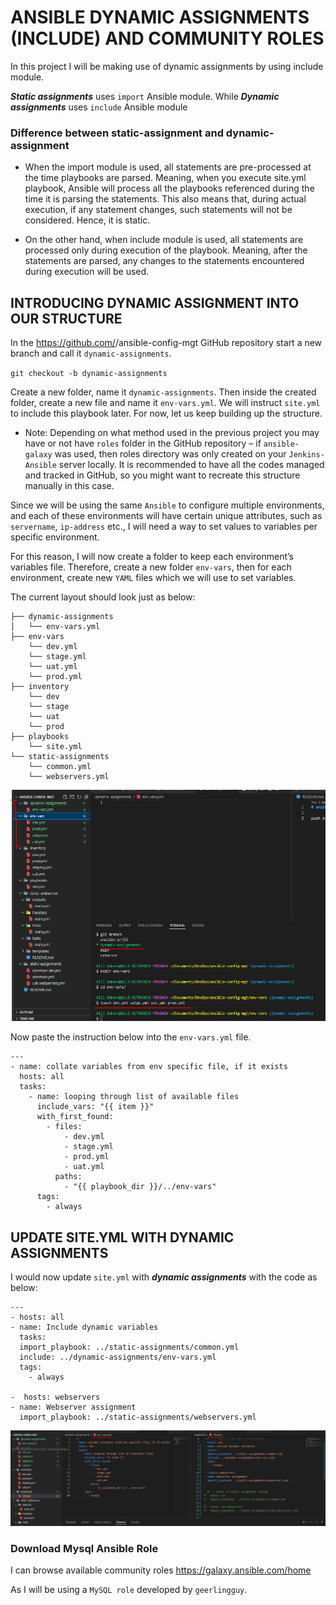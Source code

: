 # ANSIBLE DYNAMIC ASSIGNMENTS (INCLUDE) AND COMMUNITY ROLES

In this project I will be making use of dynamic assignments by using include module.

***Static assignments*** uses `import` Ansible module. While ***Dynamic assignments*** uses `include` Ansible module

### Difference between static-assignment and dynamic-assignment

* When the import module is used, all statements are pre-processed at the time playbooks are parsed. Meaning, when you execute site.yml playbook, Ansible will process all the playbooks referenced during the time it is parsing the statements. This also means that, during actual execution, if any statement changes, such statements will not be considered. Hence, it is static.

* On the other hand, when include module is used, all statements are processed only during execution of the playbook. Meaning, after the statements are parsed, any changes to the statements encountered during execution will be used.

## INTRODUCING DYNAMIC ASSIGNMENT INTO OUR STRUCTURE

In the https://github.com/<your-name>/ansible-config-mgt GitHub repository start a new branch and call it `dynamic-assignments`.

`git checkout -b dynamic-assignments`

Create a new folder, name it `dynamic-assignments`. Then inside the created folder, create a new file and name it `env-vars.yml`. We will instruct `site.yml` to include this playbook later. For now, let us keep building up the structure.

* Note: Depending on what method used in the previous project you may have or not have `roles` folder in the GitHub repository – if `ansible-galaxy` was used, then roles directory was only created on your `Jenkins-Ansible` server locally. It is recommended to have all the codes managed and tracked in GitHub, so you might want to recreate this structure manually in this case.

Since we will be using the same `Ansible` to configure multiple environments, and each of these environments will have certain unique attributes, such as `servername`, `ip-address` etc., I will need a way to set values to variables per specific environment.

For this reason, I will now create a folder to keep each environment’s variables file. Therefore, create a new folder `env-vars`, then for each environment, create new `YAML` files which we will use to set variables.

The current layout should look just as below:

```
├── dynamic-assignments
│   └── env-vars.yml
├── env-vars
    └── dev.yml
    └── stage.yml
    └── uat.yml
    └── prod.yml
├── inventory
    └── dev
    └── stage
    └── uat
    └── prod
├── playbooks
    └── site.yml
└── static-assignments
    └── common.yml
    └── webservers.yml
```


![13structure.PNG](./images/13structure.PNG)


Now paste the instruction below into the `env-vars.yml` file.

```
---
- name: collate variables from env specific file, if it exists
  hosts: all
  tasks:
    - name: looping through list of available files
      include_vars: "{{ item }}"
      with_first_found:
        - files:
            - dev.yml
            - stage.yml
            - prod.yml
            - uat.yml
          paths:
            - "{{ playbook_dir }}/../env-vars"
      tags:
        - always
```


## UPDATE SITE.YML WITH DYNAMIC ASSIGNMENTS

I would now update `site.yml` with ***dynamic assignments*** with the code as below:

```
---
- hosts: all
- name: Include dynamic variables 
  tasks:
  import_playbook: ../static-assignments/common.yml 
  include: ../dynamic-assignments/env-vars.yml
  tags:
    - always

-  hosts: webservers
- name: Webserver assignment
  import_playbook: ../static-assignments/webservers.yml
```


![site-env-var-yml.PNG](./images/site-env-var-yml.PNG)


### Download Mysql Ansible Role

I can browse available community roles https://galaxy.ansible.com/home

As I will be using a `MySQL role` developed by `geerlingguy`.
